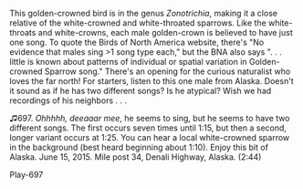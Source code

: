 This golden-crowned bird is in the genus *Zonotrichia*, making it a
close relative of the white-crowned and white-throated sparrows. Like
the white-throats and white-crowns, each male golden-crown is believed
to have just one song. To quote the Birds of North America website,
there's "No evidence that males sing \>1 song type each," but the BNA
also says ". . . little is known about patterns of individual or spatial
variation in Golden-crowned Sparrow song." There's an opening for the
curious naturalist who loves the far north! For starters, listen to this
one male from Alaska. Doesn't it sound as if he has two different songs?
Is he atypical? Wish we had recordings of his neighbors . . .

♫697. *Ohhhhh, deeaaar mee*, he seems to sing, but he seems to have two
different songs. The first occurs seven times until 1:15, but then a
second, longer variant occurs at 1:25. You can hear a local
white-crowned sparrow in the background (best heard beginning about
1:10). Enjoy this bit of Alaska. June 15, 2015. Mile post 34, Denali
Highway, Alaska. (2:44)

Play-697

